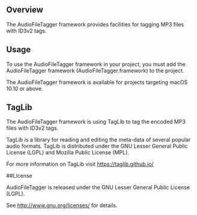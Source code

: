 ## Overview

The AudioFileTagger framework provides facilities for tagging MP3 files with ID3v2 tags.

## Usage

To use the AudioFileTagger framework in your project, you must add the AudioFileTagger framework (AudioFileTagger.framework) to the project. 

The AudioFileTagger framework is available for projects targeting macOS 10.10 or above.

## TagLib

The AudioFileTagger framework is using TagLib to tag the encoded MP3 files with ID3v2 tags.

TagLib is a library for reading and editing the meta-data of several popular audio formats. TagLib is distributed under the GNU Lesser General Public License (LGPL) and Mozilla Public License (MPL). 

For more information on TagLib visit https://taglib.github.io/

##License

AudioFileTagger is released under the GNU Lesser General Public License (LGPL). 

See <http://www.gnu.org/licenses/> for details.





